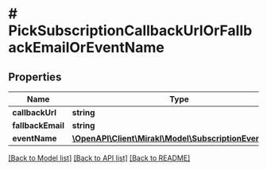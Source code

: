 # # PickSubscriptionCallbackUrlOrFallbackEmailOrEventName

## Properties

Name | Type | Description | Notes
------------ | ------------- | ------------- | -------------
**callbackUrl** | **string** |  |
**fallbackEmail** | **string** |  |
**eventName** | [**\OpenAPI\Client\Mirakl\Model\SubscriptionEventName**](SubscriptionEventName.md) |  |

[[Back to Model list]](../../README.md#models) [[Back to API list]](../../README.md#endpoints) [[Back to README]](../../README.md)
